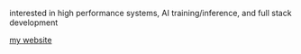 interested in high performance systems, AI training/inference, and full stack development

<a href="https://www.nlzhang.com/" target="_blank">my website</a>
